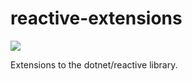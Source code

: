 # reactive-extensions

<!-- <a href='https://www.nuget.org/packages/reactive-extensions'><img src='https://img.shields.io/nuget/v/reactive-extensions.svg' alt="reactive-extensions NuGet version"/></a> -->
<a href='https://travis-ci.org/akarnokd/reactive-extensions/builds'><img src='https://travis-ci.org/akarnokd/reactive-extensions.svg?branch=master'></a>

Extensions to the dotnet/reactive library.
